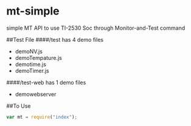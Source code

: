 # mt-simple
simple MT API to use TI-2530 Soc through Monitor-and-Test command

##Test File 
####/test has 4 demo files
*  demoNV.js        
*  demoTempature.js    
*  demotime.js 
*  demoTimer.js

####/test-web has 1 demo files
*  demowebserver

##To Use
  ```js
var mt = require("index");
  ```
